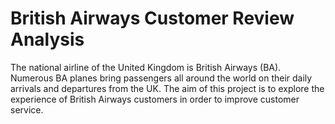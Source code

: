 # British Airways Customer Review Analysis

The national airline of the United Kingdom is British Airways (BA). 
Numerous BA planes bring passengers all around the world on their daily 
arrivals and departures from the UK. The aim of this project is to explore
the experience of British Airways customers in order to improve customer service.

